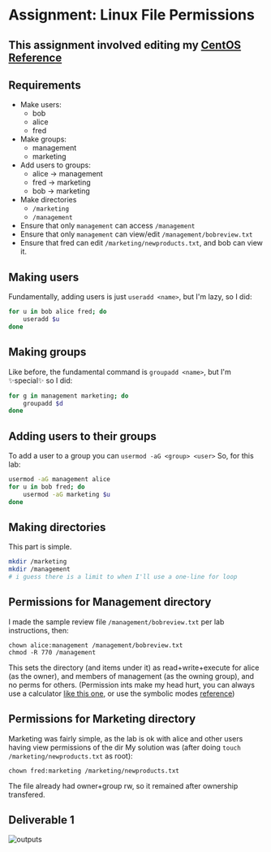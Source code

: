 # Assignment: Linux File Permissions

## This assignment involved editing my [CentOS Reference](/techjournals/centos-commands.md)

## Requirements
* Make users:
    * bob
    * alice
    * fred
* Make groups:
    * management
    * marketing
* Add users to groups:
    * alice -> management
    * fred -> marketing
    * bob -> marketing
* Make directories
    * `/marketing`
    * `/management`
* Ensure that only `management` can access `/management`
* Ensure that only `management` can view/edit `/management/bobreview.txt`
* Ensure that fred can edit `/marketing/newproducts.txt`, and bob can view it.

## Making users
Fundamentally, adding users is just `useradd <name>`, but I'm lazy, so I did:
```bash
for u in bob alice fred; do
    useradd $u
done
```

## Making groups
Like before, the fundamental command is `groupadd <name>`, but I'm ✨special✨ so I did:
```bash
for g in management marketing; do
    groupadd $d
done
```

## Adding users to their groups
To add a user to a group you can `usermod -aG <group> <user>`
So, for this lab:
```bash
usermod -aG management alice
for u in bob fred; do
    usermod -aG marketing $u
done
```

## Making directories
This part is simple. 
```bash
mkdir /marketing
mkdir /management
# i guess there is a limit to when I'll use a one-line for loop
```

## Permissions for Management directory
I made the sample review file `/management/bobreview.txt` per lab instructions, then:
```
chown alice:management /management/bobreview.txt
chmod -R 770 /management
```

This sets the directory (and items under it) as read+write+execute for alice (as the owner), and members of management (as the owning group), and no perms for others. (Permission ints make my head hurt, you can always use a calculator [like this one](https://chmod-calculator.com/), or use the symbolic modes [reference](https://docs.oracle.com/cd/E19683-01/816-4883/6mb2joat8/index.html))

## Permissions for Marketing directory
Marketing was fairly simple, as the lab is ok with alice and other users having view permissions of the dir
My solution was (after doing `touch /marketing/newproducts.txt` as root):
```
chown fred:marketing /marketing/newproducts.txt
```
The file already had owner+group rw, so it remained after ownership transfered.

## Deliverable 1
![outputs](/permslab_deliberable1.png)